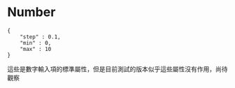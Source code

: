 # Number

```
{
    "step" : 0.1,
    "min" : 0,
    "max" : 10
}
```

這些是數字輸入項的標準屬性，但是目前測試的版本似乎這些屬性沒有作用，尚待觀察

